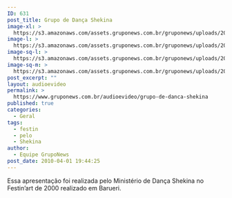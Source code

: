 ```yaml
---
ID: 631
post_title: Grupo de Dança Shekina
image-xl: >
  https://s3.amazonaws.com/assets.gruponews.com.br/gruponews/uploads/2010/04/Gruponews-DancaSheikFestinArt2000934-127.jpg
image-l: >
  https://s3.amazonaws.com/assets.gruponews.com.br/gruponews/uploads/2010/04/Gruponews-DancaSheikFestinArt2000934-127.jpg
image-sq-l: >
  https://s3.amazonaws.com/assets.gruponews.com.br/gruponews/uploads/2010/04/Gruponews-DancaSheikFestinArt2000934-127.jpg
image-sq-m: >
  https://s3.amazonaws.com/assets.gruponews.com.br/gruponews/uploads/2010/04/Gruponews-DancaSheikFestinArt2000934-127.jpg
post_excerpt: ""
layout: audioevideo
permalink: >
  https://www.gruponews.com.br/audioevideo/grupo-de-danca-shekina
published: true
categories:
  - Geral
tags:
  - festin
  - pelo
  - Shekina
author:
  - Equipe GrupoNews
post_date: 2010-04-01 19:44:25
---
```

Essa apresentação foi realizada pelo Ministério de Dança Shekina no Festin’art de 2000 realizado em Barueri.